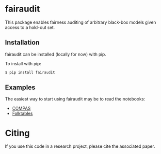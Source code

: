 # fairaudit

This package enables fairness auditing of arbitrary black-box models
given access to a hold-out set.

## Installation

fairaudit can be installed (locally for now) with pip.

To install with pip:

```bash
$ pip install fairaudit
```

## Examples

The easiest way to start using fairaudit may be to read the notebooks:

 * [COMPAS](https://github.com/jjcherian/fairaudit/notebooks/compas.ipynb)
 * [Folktables](https://github.com/jjcherian/fairaudit/notebooks/folktables.ipynb)


<!-- ## Usage

There are three key things in this package:

 * The `SURE` class
 * The `Solver` class and its subclasses `CVXPYSolver`, `FISTASolver`, and `ADMMSolver`
 * The `prox_lib` helper library

### The `SURE` Class

The `SURE` class has the following API:
```python
class SURE:
    def __init__(self, variance: float, solver: Solver): ...

    def compute(self, y: torch.Tensor, divergence_parameters={}) -> float:
        """
        Computes and returns SURE for the estimator computed by the solver
        at the point y.

        Currently, divergence_parameters can contain the key "m" to indicate
        how many samples to use during the divergence estimation (which
        dominates the runtime at high dimensions). The default is for m to be
        102.

        In the future we may switch to A-Hutch++ and may change what options
        the divergence_parameters specifies.
        """

    @property
    def solution(self) -> torch.Tensor:
        """
        Returns solver.solve(y) from the last compute call.
        """

    def runtimes(self) -> TypedDict('Runtimes', solver=float, divergence=float):
        """
        Returns how long it took for the solver to run and how long it took
        the divergence estimator to run during the last compute call.
        """
```


### The `Solver` class

Most uses of the library should use one of the existing `Solver` subclasses.
They have the following APIs:

The three notable `Solver` instances provided by this library have the following
constructors:
```python
class FISTASolver(Solver):
    def __init__(self, A: linops.LinearOperator,
                       prox_R: Callable[[torch.Tensor, float | torch.Tensor], torch.Tensor],
                       x0: torch.Tensor,
                       device=None,
                       lipschitz_iterations=20,
                       lipschitz_vec=None,
                       *, max_iters=5000, eps=1e-3):
        """
        This solver solves problems of the form with a variant on FISTA:
              min. 1/2 ||A b - y||_2^2 + r(b)
        and estimates the mean of y with A b^* where b^* is the optimal b.

        A is a linear operator defined using <https://github.com/cvxgrp/torch_linops>

        prox_R is a differentiable-with-respect-to-its-first-argument function to
            find the optimal point b for a (v, t) pair of
              min. t r(b) + 1/2 ||b - v||_2^2

        x0 is the point where we begin iterations, it must be chosen
            indepentently of y.

        lipschitz_iterations is how many iterations of the power method to use
        to approximate the largest eigenvalue of A^T A

        lipschitz_vec is the vector to start the power method. By default, a
        vector of all 1s is used. If this vector is orthogonal to the largest
        eigenvector of A^T A, this argument is mandatory.

        max_iters, eps control when iterations stop.

        """

class ADMMSolver(Solver):
    def __init__(self, A: linops.LinearOperator,
                       prox_R: Callable[[torch.Tensor, float | torch.Tensor], torch.Tensor],
                       x0: torch.Tensor,
                       device=None,
                       *, max_iters=1000, eps_rel=1e-3, eps_abs=1e-6):
        """
        This solver solves problems of the form with a variant on ADMM:
              min. 1/2 ||A b - y||_2^2 + r(b)
        and estimates the mean of y with A b^* where b^* is the optimal b.

        A is a linear operator defined using <https://github.com/cvxgrp/torch_linops>

        prox_R is a differentiable-with-respect-to-its-first-argument function to
            find the optimal point b for a (v, t) pair of
              min. t r(b) + 1/2 ||b - v||_2^2

        x0 is the point where we begin iterations, it must be chosen
            indepentently of y.

        max_iters, eps_rel, eps_abs control when iterations stop.
        """

class CVXPYSolver(Solver):
    def __init__(self, problem: cp.Problem,
                       y_parameter: cp.Parameter, 
                       variables: list[cp.Variable], 
                       estimate: Callable[[list[torch.Tensor]], torch.Tensor]):
        """
        problem must be a CVXPY problem with a single paremeter, y_parameter,
            and variables y_variable.

        estimate must be function which takes tensors with values for each variable
            and returns the estimate.

        WARNING: This solver has poor performance on large problems, and can
        have undetected poor accuracy on some moderately-sized problems.
        """
```

If you wish to implement, `Solver`, it has has the following API, where `T` is
any type of the implementation's choice:
```python
class Solver:

    def solve(self, y: torch.Tensor) -> T:
        """
        Returns intermediate value used to estimate the mean of the distribution
        y is sampled from.
        """

    def estimate(self, beta: T) -> torch.Tensor: ...
        """
        Given the output of a solve call, returns the estimate of the mean of the
        distribution y was sampled from.
        """
```

Note that for a given instance `s` of a solver class, `s.estimate(s.solve(y))` must
be differentiable via torch's backpropagation.


### The `prox_lib` library
Since `FISTASolver` and `ADMMSolver` both require a proximal operator for the
regularizer we provide some methods here to help construct proximal operators:

There are also many helper methods in `surecr.prox_lib`.

 * `prox_l1_norm(v, t)`: the $\ell_1$ norm's proximal operator.
 * `prox_l2_norm(v, t)`: the $\ell_2$ norm's proximal operator.
 * `make_scaled_prox_nuc_norm(shape: tuple[int, int], t_scale: float)`: generates the proximal operator
    $\text{prox}_{r}: \mathbb R^{\mathtt{shape}} \to \mathbb R^{\mathtt{shape}}$
    of 
    $b \mapsto \mathtt{t_scale} \sum_i \sigma_i(b)$
 * `combine_proxs(shape: list[int], proxs: list)`: if there are two regularizers
    $r_1$, $r_2$ such that the regularizer for the problem is given by
    $r(b, b') = r_1(b) + r_2(b')$, then this function should be called with
    `([dim(b), dim(b')], [prox_r_1, prox_r_2])`.
 * `scale_prox(prox, t_scale)`: takes a proximal operator of $r$, and returns the
    proximal operator of $\mathtt{t_scale} r$. -->


# Citing
If you use this code in a research project, please cite the associated paper. 
<!-- ```
@article{nobel2022tractable,
    title={Tractable evalutaion of {S}tein's {U}nbiased {R}isk {E}stimate with convex regularizers},
    author={Parth Nobel \and Emmanuel Cand\`es \and Stephen Boyd},
    publisher = {arXiv},
    year = {2022},
    note = {arXiv:2211.05947 [math.ST]},
    url = {https://arxiv.org/abs/2211.05947},
}
``` -->
